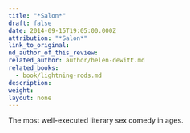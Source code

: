 ```yaml
---
title: "*Salon*"
draft: false
date: 2014-09-15T19:05:00.000Z
attribution: "*Salon*"
link_to_original:
nd_author_of_this_review:
related_author: author/helen-dewitt.md
related_books:
  - book/lightning-rods.md
description:
weight:
layout: none
---
```

The most well-executed literary sex comedy in ages.

